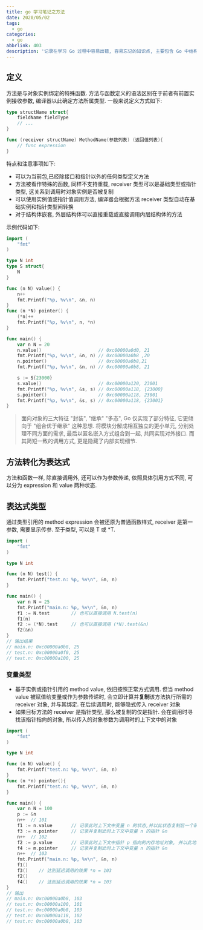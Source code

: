 ```yaml
---
title: go 学习笔记之方法
date: 2020/05/02
tags:
  - go
categories:
  - go
abbrlink: 403
description: '记录在学习 Go 过程中容易出错, 容易忘记的知识点, 主要包含 Go 中结构体方法的定义及使用'
---
```


## 定义

方法是与对象实例绑定的特殊函数. 方法与函数定义的语法区别在于前者有前置实例接收参数, 编译器以此确定方法所属类型. 一般来说定义方式如下:

```go
type structName struct{
    fieldName fieldType
    // ...
}

func (receiver structName) MethodName(参数列表) (返回值列表){
    // func expression
}
```

特点和注意事项如下:

- 可以为当前包,已经除接口和指针以外的任何类型定义方法
- 方法被看作特殊的函数, 同样不支持重载, receiver 类型可以是基础类型或指针类型, 这关系到调用时对象实例是否被复制
- 可以使用实例值或指针值调用方法, 编译器会根据方法 receiver 类型自动在基础实例和指针类型间转换
- 对于结构体嵌套, 外层结构体可以直接重载或直接调用内层结构体的方法

示例代码如下:

```go
import (
    "fmt"
)

type N int
type S struct{
    N
}

func (n N) value() {
    n++
    fmt.Printf("%p, %v\n", &n, n)
}
func (n *N) pointer() {
    (*n)++
    fmt.Printf("%p, %v\n", n, *n)
}

func main() {
    var n N = 20
    n.value()                     // 0xc00000a0d0, 21
    fmt.Printf("%p, %v\n", &n, n) // 0xc00000a0b8 ,20
    n.pointer()                   // 0xc00000a0b8,21
    fmt.Printf("%p, %v\n", &n, n) // 0xc00000a0b8, 21

    s := S{23000}
    s.value()                     // 0xc00000a120, 23001
    fmt.Printf("%p, %v\n", &s, s) // 0xc00000a118, {23000}
    s.pointer()                   // 0xc00000a118, 23001
    fmt.Printf("%p, %v\n", &s, s) // 0xc00000a118, {23001}
}
```

> 面向对象的三大特征 "封装", "继承" "多态", Go 仅实现了部分特征, 它更倾向于 "组合优于继承" 这种思想. 将模块分解成相互独立的更小单元, 分别处理不同方面的需求, 最后以匿名嵌入方式组合到一起, 共同实现对外接口. 而其简短一致的调用方式, 更是隐藏了内部实现细节.

## 方法转化为表达式

方法和函数一样, 除直接调用外, 还可以作为参数传递, 依照具体引用方式不同, 可以分为 expression 和 value 两种状态.

## 表达式类型

通过类型引用的 method expression 会被还原为普通函数样式, receiver 是第一参数, 需要显示传参. 至于类型, 可以是 T 或 *T.

```go
import (
    "fmt"
)

type N int

func (n N) test() {
    fmt.Printf("test.n: %p, %v\n", &n, n)
}

func main() {
    var n N = 25
    fmt.Printf("main.n: %p, %v\n", &n, n)
    f1 := N.test        // 也可以直接调用 N.test(n)
    f1(n)
    f2 := (*N).test     // 也可以直接调用 (*N).test(&n)
    f2(&n)
}
// 输出结果
// main.n: 0xc00000a0b8, 25
// test.n: 0xc00000a0f0, 25
// test.n: 0xc00000a100, 25
```

### 变量类型

- 基于实例或指针引用的 method value, 依旧按照正常方式调用. 但当 method value 被赋值给变量或作为参数传递时, 会立即计算并**复制**该方法执行所需的 receiver 对象, 并与其绑定. 在后续调用时, 能够隐式传入 receiver 对象
- 如果目标方法的 receiver 是指针类型, 那么被复制的仅是指针. 会在调用时寻找该指针指向的对象, 所以传入的对象参数为调用时的上下文中的对象

```go
import (
    "fmt"
)

type N int

func (n N) value() {
    fmt.Printf("test.n: %p, %v\n", &n, n)
}
func (n *n) pointer(){
    fmt.Printf("test.n: %p, %v\n", &n, n)
}

func main() {
    var n N = 100
    p := &n
    n++  // 101
    f1 := n.value       // 记录此时上下文中变量 n 的状态,并以此状态复制后一个新的对象, 将该对象隐式传入到 test 函数
    f3 := n.pointer     // 记录并复制此时上下文中变量 n 的指针 &n
    n++  // 102
    f2 := p.value       // 记录此时上下文中指针 p 指向的内存地址对象, 并以此地址状态复制后一个新的内存地址对象, 将该对象隐式传入到 test 函数
    f4 := m.pointer     // 记录并复制此时上下文中变量 n 的指针 &n
    n++  // 103
    fmt.Printf("main.n: %p, %v\n", &n, n)
    f1()
    f3()    // 达到延迟调用的效果 *n = 103
    f2()
    f4()    // 达到延迟调用的效果 *n = 103
}
// 输出
// main.n: 0xc00000a0b8, 103
// test.n: 0xc00000a100, 101
// test.n: 0xc00000a0b8, 103
// test.n: 0xc00000a118, 102
// test.n: 0xc00000a0b8, 103
```
